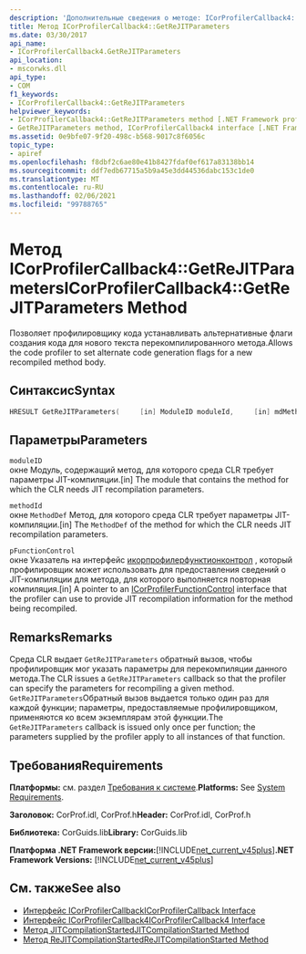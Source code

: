 ```yaml
---
description: 'Дополнительные сведения о методе: ICorProfilerCallback4:: Жетрежитпараметерс'
title: Метод ICorProfilerCallback4::GetReJITParameters
ms.date: 03/30/2017
api_name:
- ICorProfilerCallback4.GetReJITParameters
api_location:
- mscorwks.dll
api_type:
- COM
f1_keywords:
- ICorProfilerCallback4::GetReJITParameters
helpviewer_keywords:
- ICorProfilerCallback4::GetReJITParameters method [.NET Framework profiling]
- GetReJITParameters method, ICorProfilerCallback4 interface [.NET Framework profiling]
ms.assetid: 0e9bfe07-9f20-498c-b568-9017c8f6056c
topic_type:
- apiref
ms.openlocfilehash: f8dbf2c6ae80e41b8427fdaf0ef617a83138bb14
ms.sourcegitcommit: ddf7edb67715a5b9a45e3dd44536dabc153c1de0
ms.translationtype: MT
ms.contentlocale: ru-RU
ms.lasthandoff: 02/06/2021
ms.locfileid: "99788765"
---
```

# <a name="icorprofilercallback4getrejitparameters-method"></a><span data-ttu-id="ae7f2-103">Метод ICorProfilerCallback4::GetReJITParameters</span><span class="sxs-lookup"><span data-stu-id="ae7f2-103">ICorProfilerCallback4::GetReJITParameters Method</span></span>

<span data-ttu-id="ae7f2-104">Позволяет профилировщику кода устанавливать альтернативные флаги создания кода для нового текста перекомпилированного метода.</span><span class="sxs-lookup"><span data-stu-id="ae7f2-104">Allows the code profiler to set alternate code generation flags for a new recompiled method body.</span></span>  
  
## <a name="syntax"></a><span data-ttu-id="ae7f2-105">Синтаксис</span><span class="sxs-lookup"><span data-stu-id="ae7f2-105">Syntax</span></span>  
  
```cpp  
HRESULT GetReJITParameters(     [in] ModuleID moduleId,     [in] mdMethodDef methodId,     [in] ICorProfilerFunctionControl *pFunctionControl);  
```  
  
## <a name="parameters"></a><span data-ttu-id="ae7f2-106">Параметры</span><span class="sxs-lookup"><span data-stu-id="ae7f2-106">Parameters</span></span>  

 `moduleID`  
 <span data-ttu-id="ae7f2-107">окне Модуль, содержащий метод, для которого среда CLR требует параметры JIT-компиляции.</span><span class="sxs-lookup"><span data-stu-id="ae7f2-107">[in] The module that contains the method for which the CLR needs JIT recompilation parameters.</span></span>  
  
 `methodId`  
 <span data-ttu-id="ae7f2-108">окне `MethodDef` Метод, для которого среда CLR требует параметры JIT-компиляции.</span><span class="sxs-lookup"><span data-stu-id="ae7f2-108">[in] The `MethodDef` of the method for which the CLR needs JIT recompilation parameters.</span></span>  
  
 `pFunctionControl`  
 <span data-ttu-id="ae7f2-109">окне Указатель на интерфейс [икорпрофилерфунктионконтрол](icorprofilerfunctioncontrol-interface.md) , который профилировщик может использовать для предоставления сведений о JIT-компиляции для метода, для которого выполняется повторная компиляция.</span><span class="sxs-lookup"><span data-stu-id="ae7f2-109">[in] A pointer to an [ICorProfilerFunctionControl](icorprofilerfunctioncontrol-interface.md) interface that the profiler can use to provide JIT recompilation information for the method being recompiled.</span></span>  
  
## <a name="remarks"></a><span data-ttu-id="ae7f2-110">Remarks</span><span class="sxs-lookup"><span data-stu-id="ae7f2-110">Remarks</span></span>  

 <span data-ttu-id="ae7f2-111">Среда CLR выдает `GetReJITParameters` обратный вызов, чтобы профилировщик мог указать параметры для перекомпиляции данного метода.</span><span class="sxs-lookup"><span data-stu-id="ae7f2-111">The CLR issues a `GetReJITParameters` callback so that the profiler can specify the parameters for recompiling a given method.</span></span> <span data-ttu-id="ae7f2-112">`GetReJITParameters`Обратный вызов выдается только один раз для каждой функции; параметры, предоставляемые профилировщиком, применяются ко всем экземплярам этой функции.</span><span class="sxs-lookup"><span data-stu-id="ae7f2-112">The `GetReJITParameters` callback is issued only once per function; the parameters supplied by the profiler apply to all instances of that function.</span></span>  
  
## <a name="requirements"></a><span data-ttu-id="ae7f2-113">Требования</span><span class="sxs-lookup"><span data-stu-id="ae7f2-113">Requirements</span></span>  

 <span data-ttu-id="ae7f2-114">**Платформы:** см. раздел [Требования к системе](../../get-started/system-requirements.md).</span><span class="sxs-lookup"><span data-stu-id="ae7f2-114">**Platforms:** See [System Requirements](../../get-started/system-requirements.md).</span></span>  
  
 <span data-ttu-id="ae7f2-115">**Заголовок:** CorProf.idl, CorProf.h</span><span class="sxs-lookup"><span data-stu-id="ae7f2-115">**Header:** CorProf.idl, CorProf.h</span></span>  
  
 <span data-ttu-id="ae7f2-116">**Библиотека:** CorGuids.lib</span><span class="sxs-lookup"><span data-stu-id="ae7f2-116">**Library:** CorGuids.lib</span></span>  
  
 <span data-ttu-id="ae7f2-117">**Платформа .NET Framework версии:**[!INCLUDE[net_current_v45plus](../../../../includes/net-current-v45plus-md.md)]</span><span class="sxs-lookup"><span data-stu-id="ae7f2-117">**.NET Framework Versions:** [!INCLUDE[net_current_v45plus](../../../../includes/net-current-v45plus-md.md)]</span></span>  
  
## <a name="see-also"></a><span data-ttu-id="ae7f2-118">См. также</span><span class="sxs-lookup"><span data-stu-id="ae7f2-118">See also</span></span>

- [<span data-ttu-id="ae7f2-119">Интерфейс ICorProfilerCallback</span><span class="sxs-lookup"><span data-stu-id="ae7f2-119">ICorProfilerCallback Interface</span></span>](icorprofilercallback-interface.md)
- [<span data-ttu-id="ae7f2-120">Интерфейс ICorProfilerCallback4</span><span class="sxs-lookup"><span data-stu-id="ae7f2-120">ICorProfilerCallback4 Interface</span></span>](icorprofilercallback4-interface.md)
- [<span data-ttu-id="ae7f2-121">Метод JITCompilationStarted</span><span class="sxs-lookup"><span data-stu-id="ae7f2-121">JITCompilationStarted Method</span></span>](icorprofilercallback-jitcompilationstarted-method.md)
- [<span data-ttu-id="ae7f2-122">Метод ReJITCompilationStarted</span><span class="sxs-lookup"><span data-stu-id="ae7f2-122">ReJITCompilationStarted Method</span></span>](icorprofilercallback4-rejitcompilationstarted-method.md)
